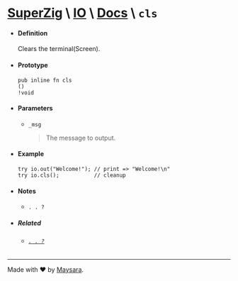 # **[SuperZig](https://github.com/Super-ZIG)** \ **[IO](../../README.md)** \ **[Docs](../readme.md)** \ **`cls`**

- #### **Definition**

    Clears the terminal(Screen).

- #### **Prototype**

    ```zig
    pub inline fn cls
    () 
    !void
    ```

- #### **Parameters**

  - `_msg`
      
      > The message to output.

- #### **Example**

    ```zig
    try io.out("Welcome!"); // print => "Welcome!\n"
    try io.cls();           // cleanup
    ```

- #### **Notes**

    - `. . ?`

- ##### Related

  - ###### [`. . ?`](#)
  
---

Made with ❤️ by [Maysara](http://github.com/maysara-elshewehy).
